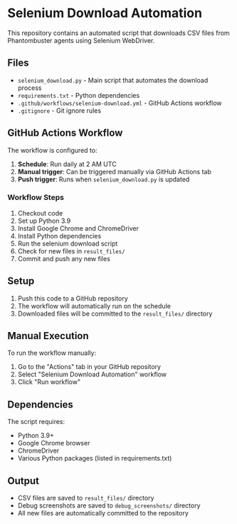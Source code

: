 # Selenium Download Automation

This repository contains an automated script that downloads CSV files from Phantombuster agents using Selenium WebDriver.

## Files

- `selenium_download.py` - Main script that automates the download process
- `requirements.txt` - Python dependencies
- `.github/workflows/selenium-download.yml` - GitHub Actions workflow
- `.gitignore` - Git ignore rules

## GitHub Actions Workflow

The workflow is configured to:

1. **Schedule**: Run daily at 2 AM UTC
2. **Manual trigger**: Can be triggered manually via GitHub Actions tab
3. **Push trigger**: Runs when `selenium_download.py` is updated

### Workflow Steps

1. Checkout code
2. Set up Python 3.9
3. Install Google Chrome and ChromeDriver
4. Install Python dependencies
5. Run the selenium download script
6. Check for new files in `result_files/`
7. Commit and push any new files

## Setup

1. Push this code to a GitHub repository
2. The workflow will automatically run on the schedule
3. Downloaded files will be committed to the `result_files/` directory

## Manual Execution

To run the workflow manually:

1. Go to the "Actions" tab in your GitHub repository
2. Select "Selenium Download Automation" workflow
3. Click "Run workflow"

## Dependencies

The script requires:
- Python 3.9+
- Google Chrome browser
- ChromeDriver
- Various Python packages (listed in requirements.txt)

## Output

- CSV files are saved to `result_files/` directory
- Debug screenshots are saved to `debug_screenshots/` directory
- All new files are automatically committed to the repository
